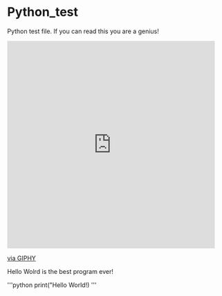 # Python_test
Python test file.
If you can read this you are a genius!

<iframe src="https://giphy.com/embed/scZPhLqaVOM1qG4lT9" width="480" height="480" frameBorder="0" class="giphy-embed" allowFullScreen></iframe><p><a href="https://giphy.com/gifs/scaler-official-monday-computer-laptop-scZPhLqaVOM1qG4lT9">via GIPHY</a></p>

Hello Wolrd is the best program ever!

'''python 
print("Hello World!)
'''
